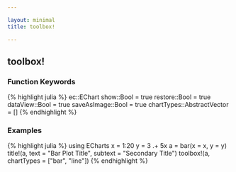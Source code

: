 ```yaml
---

layout: minimal
title: toolbox!

---
```


## toolbox!

### Function Keywords
{% highlight julia %}
ec::EChart
show::Bool = true
restore::Bool = true
dataView::Bool = true
saveAsImage::Bool = true
chartTypes::AbstractVector = []
{% endhighlight %}

### Examples
{% highlight julia %}
using ECharts
x = 1:20
y = 3 .+ 5x
a = bar(x = x, y = y)
title!(a, text = "Bar Plot Title", subtext = "Secondary Title")
toolbox!(a, chartTypes = ["bar", "line"])
{% endhighlight %}


<div id="title_ex" style="height:400px;width:800px;"></div>
<script type="text/javascript">
    // Initialize after dom ready
    var myChart = echarts.init(document.getElementById("title_ex"));

    // Load data into the ECharts instance
    myChart.setOption({"xAxis":[{"show":true,"data":[1,2,3,4,5,6,7,8,9,10,11,12,13,14,15,16,17,18,19,20],"type":"category"}],"yAxis":[{"show":true,"type":"value"}],"toolbox":{"itemGap":15,"show":true,"x":"right","feature":{"dataView":{"show":true,"title":"Data View","lang":["Data View","Cancel","Refresh"]},"restore":{"show":true,"title":"Restore"},"saveAsImage":{"show":true,"title":"Save As PNG"},"magicType":{"show":true,"title":{"line":"Line","bar":"Bar","tiled":"Tiled","chord":"Chord","stack":"Stack","pie":"Pie","force":"Force","funnel":"Funnel"},"type":["bar","line"]}},"orient":"vertical","y":"center"},"title":{"subtext":"Secondary Title","text":"Bar Plot Title"},"series":[{"data":[8,13,18,23,28,33,38,43,48,53,58,63,68,73,78,83,88,93,98,103],"smooth":false,"type":"bar"}],"backgroundColor":"rgba(0,0,0,0)"});
</script>
